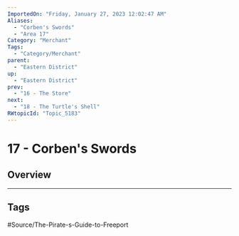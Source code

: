 ```yaml
---
ImportedOn: "Friday, January 27, 2023 12:02:47 AM"
Aliases:
  - "Corben's Swords"
  - "Area 17"
Category: "Merchant"
Tags:
  - "Category/Merchant"
parent:
  - "Eastern District"
up:
  - "Eastern District"
prev:
  - "16 - The Store"
next:
  - "18 - The Turtle's Shell"
RWtopicId: "Topic_5183"
---
```

# 17 - Corben's Swords
## Overview

---
## Tags
#Source/The-Pirate-s-Guide-to-Freeport

